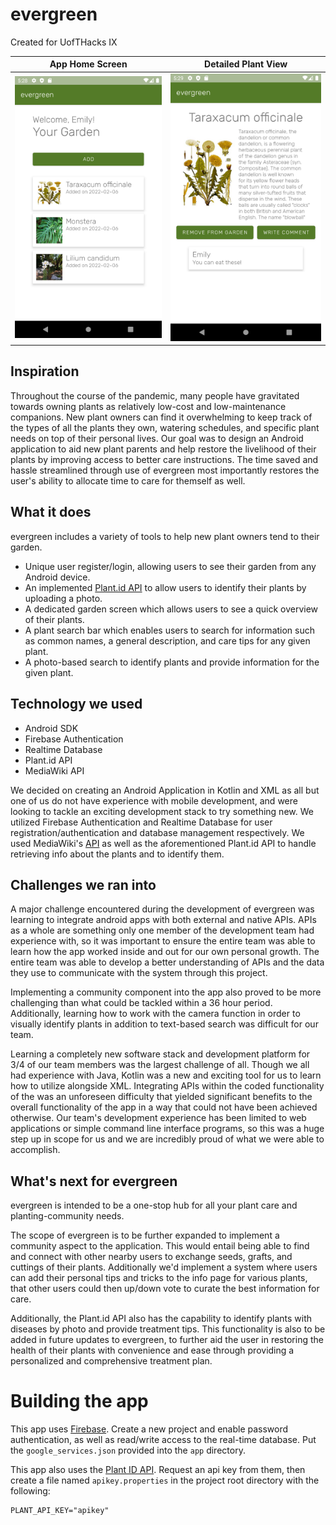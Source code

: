 # evergreen

Created for UofTHacks IX

App Home Screen           |  Detailed Plant View
:-------------------------:|:-------------------------:
![App Home Screen](https://github.com/EmilyGoose/PlantApp/raw/main/screenshots/HomeScreen.png) | ![App Plant Detail](https://github.com/EmilyGoose/PlantApp/raw/main/screenshots/PlantDetail.png)

## Inspiration
Throughout the course of the pandemic, many people have gravitated towards owning plants as relatively low-cost and low-maintenance companions. New plant owners can find it overwhelming to keep track of the types of all the plants they own, watering schedules, and specific plant needs on top of their personal lives. Our goal was to design an Android application to aid new plant parents and help restore the livelihood of their plants by improving access to better care instructions. The time saved and hassle streamlined through use of evergreen most importantly restores the user's ability to allocate time to care for themself as well.

## What it does
evergreen includes a variety of tools to help new plant owners tend to their garden.
* Unique user register/login, allowing users to see their garden from any Android device.
* An implemented [Plant.id API](https://github.com/flowerchecker/Plant-id-API) to allow users to identify their plants by uploading a photo.
* A dedicated garden screen which allows users to see a quick overview of their plants.
* A plant search bar which enables users to search for information such as common names, a general description, and care tips for any given plant.
* A photo-based search to identify plants and provide information for the given plant.


## Technology we used
* Android SDK
* Firebase Authentication
* Realtime Database
* Plant.id API
* MediaWiki API

We decided on creating an Android Application in Kotlin and XML as all but one of us do not have experience with mobile development, and were looking to tackle an exciting development stack to try something new. We utilized Firebase Authentication and Realtime Database for user registration/authentication and database management respectively. We used MediaWiki's [API](https://www.mediawiki.org/wiki/API:Main_page) as well as the aforementioned Plant.id API to handle retrieving info about the plants and to identify them.


## Challenges we ran into
A major challenge encountered during the development of evergreen was learning to integrate android apps with both external and native APIs.  APIs as a whole are something only one member of the development team had experience with, so it was important to ensure the entire team was able to learn how the app worked inside and out for our own personal growth.  The entire team was able to develop a better understanding of APIs and the data they use to communicate with the system through this project.

Implementing a community component into the app also proved to be more challenging than what could be tackled within a 36 hour period.  Additionally, learning how to work with the camera function in order to visually identify plants in addition to text-based search was difficult for our team.

Learning a completely new software stack and development platform for 3/4 of our team members was the largest challenge of all.  Though we all had experience with Java, Kotlin was a new and exciting tool for us to learn how to utilize alongside XML. Integrating APIs within the coded functionality of the was an unforeseen difficulty that yielded significant benefits to the overall functionality of the app in a way that could not have been achieved otherwise. Our team's development experience has been limited to web applications or simple command line interface programs, so this was a huge step up in scope for us and we are incredibly proud of what we were able to accomplish.


## What's next for evergreen
evergreen is intended to be a one-stop hub for all your plant care and planting-community needs.  

The scope of evergreen is to be further expanded to implement a community aspect to the application. This would entail being able to find and connect with other nearby users to exchange seeds, grafts, and cuttings of their plants. Additionally we'd implement a system where users can add their personal tips and tricks to the info page for various plants, that other users could then up/down vote to curate the best information for care.

Additionally, the Plant.id API also has the capability to identify plants with diseases by photo and provide treatment tips.  This functionality is also to be added in future updates to evergreen, to further aid the user in restoring the health of their plants with convenience and ease through providing a personalized and comprehensive treatment plan.


# Building the app

This app uses [Firebase](firebase.google.com). Create a new project and enable password authentication, as well as read/write access to the real-time database. Put the `google_services.json` provided into the `app` directory.

This app also uses the [Plant ID API](github.com/flowerchecker/Plant-id-API). Request an api key from them, then create a file named `apikey.properties` in the project root directory with the following:

```properties
PLANT_API_KEY="apikey"
```
